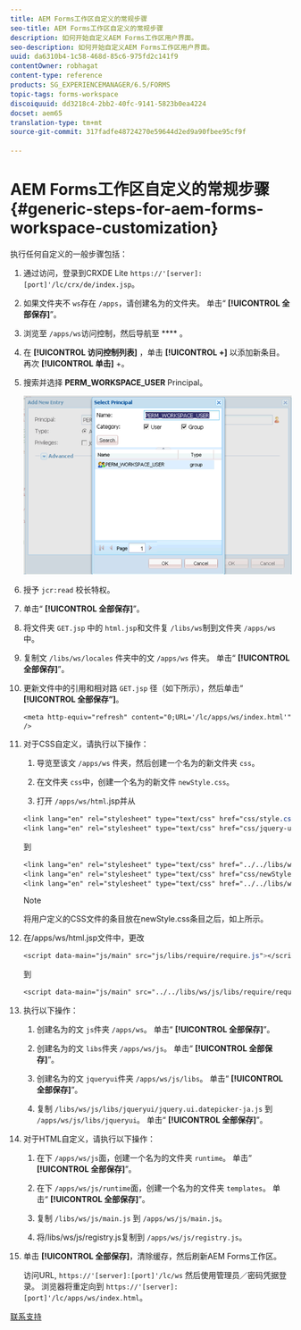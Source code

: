 ```yaml
---
title: AEM Forms工作区自定义的常规步骤
seo-title: AEM Forms工作区自定义的常规步骤
description: 如何开始自定义AEM Forms工作区用户界面。
seo-description: 如何开始自定义AEM Forms工作区用户界面。
uuid: da6310b4-1c58-468d-85c6-975fd2c141f9
contentOwner: robhagat
content-type: reference
products: SG_EXPERIENCEMANAGER/6.5/FORMS
topic-tags: forms-workspace
discoiquuid: dd3218c4-2bb2-40fc-9141-5823b0ea4224
docset: aem65
translation-type: tm+mt
source-git-commit: 317fadfe48724270e59644d2ed9a90fbee95cf9f

---
```



# AEM Forms工作区自定义的常规步骤{#generic-steps-for-aem-forms-workspace-customization}

执行任何自定义的一般步骤包括：

1. 通过访问，登录到CRXDE Lite `https://'[server]:[port]'/lc/crx/de/index.jsp`。
1. 如果文件夹不 `ws`存在 `/apps`，请创建名为的文件夹。 单击“ **[!UICONTROL 全部保存]**”。
1. 浏览至 `/apps/ws`访问控制，然后导航至 **** 。
1. 在 **[!UICONTROL 访问控制列表]** ，单击 **[!UICONTROL +]** 以添加新条目。 再次 **[!UICONTROL 单击]** +。
1. 搜索并选择 **PERM_WORKSPACE_USER** Principal。

   ![选择PERM_WORKSPACE_USER主体作为自定义HTML工作区的常规步骤的一部分](assets/perm_workspace_user.png)

1. 授予 `jcr:read` 校长特权。
1. 单击“ **[!UICONTROL 全部保存]**”。
1. 将文件夹 `GET.jsp` 中的 `html.jsp`和文件复 `/libs/ws`制到文件夹 `/apps/ws` 中。
1. 复制文 `/libs/ws/locales` 件夹中的文 `/apps/ws` 件夹。 单击“ **[!UICONTROL 全部保存]**”。
1. 更新文件中的引用和相对路 `GET.jsp` 径（如下所示），然后单击“ **[!UICONTROL 全部保存”]**。

   ```
   <meta http-equiv="refresh" content="0;URL='/lc/apps/ws/index.html'" />
   ```

1. 对于CSS自定义，请执行以下操作：

   1. 导览至该文 `/apps/ws` 件夹，然后创建一个名为的新文件夹 `css`。

   1. 在文件夹 `css`中，创建一个名为的新文件 `newStyle.css`。

   1. 打开 `/apps/ws/html`.jsp并从

   ```css
   <link lang="en" rel="stylesheet" type="text/css" href="css/style.css" />
   <link lang="en" rel="stylesheet" type="text/css" href="css/jquery-ui.css"/>
   ```

   到

   ```css
   <link lang="en" rel="stylesheet" type="text/css" href="../../libs/ws/css/style.css" />
   <link lang="en" rel="stylesheet" type="text/css" href="css/newStyle.css" />
   <link lang="en" rel="stylesheet" type="text/css" href="../../libs/ws/css/jquery-ui.css"/>
   ```

   >[!NOTE]
   >
   >将用户定义的CSS文件的条目放在newStyle.css条目之后，如上所示。

1. 在/apps/ws/html.jsp文件中，更改

   ```css
   <script data-main="js/main" src="js/libs/require/require.js"></script>
   ```

   到

   ```css
   <script data-main="js/main" src="../../libs/ws/js/libs/require/require.js"></script>
   ```

1. 执行以下操作：

   1. 创建名为的文 `js`件夹 `/apps/ws`。 单击“ **[!UICONTROL 全部保存]**”。

   1. 创建名为的文 `libs`件夹 `/apps/ws/js`。 单击“ **[!UICONTROL 全部保存]**”。

   1. 创建名为的文 `jqueryui`件夹 `/apps/ws/js/libs`。 单击“ **[!UICONTROL 全部保存]**”。

   1. 复制 `/libs/ws/js/libs/jqueryui/jquery.ui.datepicker-ja.js` 到 `/apps/ws/js/libs/jqueryui`。 单击“ **[!UICONTROL 全部保存]**”。

1. 对于HTML自定义，请执行以下操作：

   1. 在下 `/apps/ws/js`面，创建一个名为的文件夹 `runtime`。 单击“ **[!UICONTROL 全部保存]**”。

   1. 在下 `/apps/ws/js/runtime`面，创建一个名为的文件夹 `templates`。 单击“ **[!UICONTROL 全部保存]**”。

   1. 复制 `/libs/ws/js/main.js` 到 `/apps/ws/js/main.js`。

   1. 将/libs/ws/js/registry.js复制到 `/apps/ws/js/registry.js`。

1. 单击 **[!UICONTROL 全部保存]**，清除缓存，然后刷新AEM Forms工作区。

   访问URL, `https://'[server]:[port]'/lc/ws` 然后使用管理员／密码凭据登录。 浏览器将重定向到 `https://'[server]:[port]'/lc/apps/ws/index.html`。

[联系支持](https://www.adobe.com/account/sign-in.supportportal.html)
